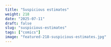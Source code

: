 ```yaml
---
title: "Suspicious estimates"
weight: 218
date: "2025-07-11"
draft: false
slug: "suspicious-estimates"
tags: ["comics"]
image: "featured-218-suspicious-estimates.jpg"
---
```

